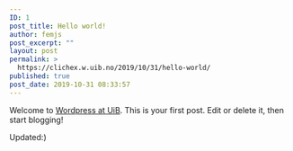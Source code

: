 ```yaml
---
ID: 1
post_title: Hello world!
author: femjs
post_excerpt: ""
layout: post
permalink: >
  https://clichex.w.uib.no/2019/10/31/hello-world/
published: true
post_date: 2019-10-31 08:33:57
---
```

Welcome to <a href="https://w.uib.no/">Wordpress at UiB</a>. This is your first post. Edit or delete it, then start blogging!

Updated:)
